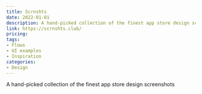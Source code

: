 ```yaml
---
title: Scrnshts
date: 2022-01-01
description: A hand-picked collection of the finest app store design screenshots
link: https://scrnshts.club/
pricing:
tags: 
- Flows
- UI examples
- Inspiration
categories:
- Design
---
```


A hand-picked collection of the finest app store design screenshots
